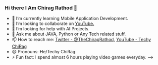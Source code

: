 ### Hi there I Am Chirag Rathod 👋



- 🌱 I’m currently learning Mobile Application Development.
- 👯 I’m looking to collaborate on [YouTube.](%5BYouTube%5D%28%5BYouTube%20-%20Techy%20ChiRag%5D%28https://www.youtube.com/channel/UC9a3DRgxCGqvJti7OqnyvBA%29%29)
- 🤔 I’m looking for help with AI Projects.
- 💬 Ask me about JAVA, Python or Any Tech related stuff.
- 📫 How to reach me: [Twitter - @TheChiragRathod](https://twitter.com/TheChiragRathod), [YouTube - Techy ChiRag](https://www.youtube.com/channel/UC9a3DRgxCGqvJti7OqnyvBA)
- 😄 Pronouns: He/Techy ChiRag
- ⚡ Fun fact: I spend almost 6 hours playing video games everyday.
-->
